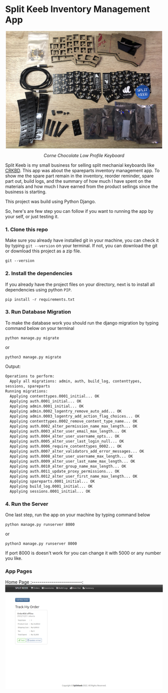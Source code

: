 # Split Keeb Inventory Management App

<img src="static/images/kebyboards.jpg" width=500px style="display: block; margin-left: auto; margin-right: auto;">
<p style="text-align: center;"><i>Corne Chocolate Low Profile Keyboard</i></p>  

Split Keeb is my small business for selling split mechanial keyboards like [CRKBD](https://github.com/foostan/crkbd). This app was about the spareparts inventory management app. To show me the spare part remain in the inventory, reorder reminder, spare part out, build logs, and the summary of how much I have spent on the materials and how much I have earned from the product sellings since the business is starting.

This project was build using Python Django.

So, here's are few step you can follow if you want to running the app by your self, or just testing it.

### 1. Clone this repo

Make sure you already have installed git in your machine, you can check it by typing `git --version` on your terminal. If not, you can download the git or download this project as a zip file.

```
git --version
```

### 2. Install the dependencies

If you already have the project files on your directory, next is to install all dependencies using python `PIP`.

```
pip install -r requirements.txt
```

### 3. Run Database Migration

To make the database work you should run the django migration by typing command below on your terminal

```
python manage.py migrate
```

or

```
python3 manage.py migrate
```

Output:

```
Operations to perform:
  Apply all migrations: admin, auth, build_log, contenttypes, sessions, spareparts
Running migrations:
  Applying contenttypes.0001_initial... OK
  Applying auth.0001_initial... OK
  Applying admin.0001_initial... OK
  Applying admin.0002_logentry_remove_auto_add... OK
  Applying admin.0003_logentry_add_action_flag_choices... OK
  Applying contenttypes.0002_remove_content_type_name... OK
  Applying auth.0002_alter_permission_name_max_length... OK
  Applying auth.0003_alter_user_email_max_length... OK
  Applying auth.0004_alter_user_username_opts... OK
  Applying auth.0005_alter_user_last_login_null... OK
  Applying auth.0006_require_contenttypes_0002... OK
  Applying auth.0007_alter_validators_add_error_messages... OK
  Applying auth.0008_alter_user_username_max_length... OK
  Applying auth.0009_alter_user_last_name_max_length... OK
  Applying auth.0010_alter_group_name_max_length... OK
  Applying auth.0011_update_proxy_permissions... OK
  Applying auth.0012_alter_user_first_name_max_length... OK
  Applying spareparts.0001_initial... OK
  Applying build_log.0001_initial... OK
  Applying sessions.0001_initial... OK
```

### 4. Run the Server

One last step, run the app on your machine by typing command below

```
python manage.py runserver 8000
```

or

```
python3 manage.py runserver 8000
```

If port 8000 is doesn't work for you can change it with 5000 or any number you like.

### App Pages

Home Page
:-------------------------:
![Home Page](/static/images/1_home_page.png)